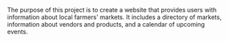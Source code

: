 The purpose of this project is to create a website that provides users with information about local farmers' markets. It includes a directory of markets, information about vendors and products, and a calendar of upcoming events.
